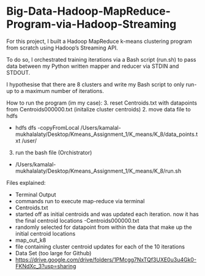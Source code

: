 # Big-Data-Hadoop-MapReduce-Program-via-Hadoop-Streaming

For this project, I built a Hadoop MapReduce k-means clustering program from scratch using Hadoop’s Streaming API.

To do so, I orchestrated training iterations via a Bash script (run.sh) to pass data between my Python written mapper and reducer via STDIN and STDOUT.

I hypothesise that there are 8 clusters and write my Bash script to only run-up to a maximum number of iterations.

How to run the program (im my case):
3. reset Centroids.txt with datapoints from Centroids000000.txt (initalize cluster centroids)
2. move data file to hdfs
- hdfs dfs -copyFromLocal /Users/kamalal-mukhalalaty/Desktop/Kmeans_Assignment_1/K_means/K_8/data_points.txt /user/
3. run the bash file (Orchistrator)
- /Users/kamalal-mukhalalaty/Desktop/Kmeans_Assignment_1/K_means/K_8/run.sh

Files explained:
- Terminal Output
- commands run to execute map-reduce via terminal
- Centroids.txt
- started off as initial centroids and was updated each iteration. now it has the final centroid locations
-Centroids000000.txt
- randomly selected for datapoint from within the data that make up the initial centroid locations
- map_out_k8
- file containing cluster centroid updates for each of the 10 iterations
- Data Set (too large for Github)
- https://drive.google.com/drive/folders/1PMcgg7NxTQf3UXE0u3u4Gk0-FKNdXc_3?usp=sharing

